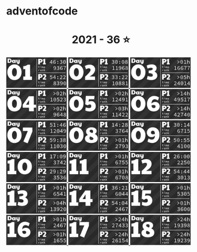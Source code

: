 # adventofcode

<!-- AOC TILES BEGIN -->
<h1 align="center">
  2021 - 36 ⭐
</h1>
<a href="None">
  <img src="Media/2021/01.png" width="161px">
</a>
<a href="None">
  <img src="Media/2021/02.png" width="161px">
</a>
<a href="None">
  <img src="Media/2021/03.png" width="161px">
</a>
<a href="None">
  <img src="Media/2021/04.png" width="161px">
</a>
<a href="None">
  <img src="Media/2021/05.png" width="161px">
</a>
<a href="None">
  <img src="Media/2021/06.png" width="161px">
</a>
<a href="None">
  <img src="Media/2021/07.png" width="161px">
</a>
<a href="None">
  <img src="Media/2021/08.png" width="161px">
</a>
<a href="None">
  <img src="Media/2021/09.png" width="161px">
</a>
<a href="None">
  <img src="Media/2021/10.png" width="161px">
</a>
<a href="None">
  <img src="Media/2021/11.png" width="161px">
</a>
<a href="None">
  <img src="Media/2021/12.png" width="161px">
</a>
<a href="None">
  <img src="Media/2021/13.png" width="161px">
</a>
<a href="None">
  <img src="Media/2021/14.png" width="161px">
</a>
<a href="None">
  <img src="Media/2021/15.png" width="161px">
</a>
<a href="None">
  <img src="Media/2021/16.png" width="161px">
</a>
<a href="None">
  <img src="Media/2021/17.png" width="161px">
</a>
<a href="None">
  <img src="Media/2021/18.png" width="161px">
</a>
<!-- AOC TILES END -->

